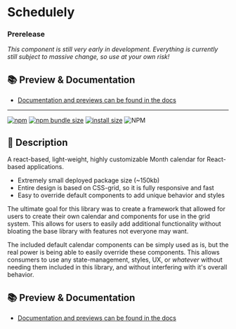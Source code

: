 # Schedulely

### Prerelease

_This component is still very early in development. Everything is currently still subject to massive change, so use at your own risk!_

## 📚 Preview & Documentation

- [Documentation and previews can be found in the docs](https://bruceharrison1984.github.io/Schedulely/)

---

[![npm](https://img.shields.io/npm/v/schedulely)](https://www.npmjs.com/package/schedulely) [![npm bundle size](https://img.shields.io/bundlephobia/minzip/schedulely)](https://bundlephobia.com/package/schedulely) [![install size](https://packagephobia.com/badge?p=schedulely)](https://packagephobia.com/result?p=schedulely) ![NPM](https://img.shields.io/npm/l/schedulely?color=blue)

## 📃 Description

A react-based, light-weight, highly customizable Month calendar for React-based applications.

- Extremely small deployed package size (~150kb)
- Entire design is based on CSS-grid, so it is fully responsive and fast
- Easy to override default components to add unique behavior and styles

The ultimate goal for this library was to create a framework that allowed for users to create their own calendar and components for use in the grid system. This allows for users to easily add additional functionality without bloating the base library with features not everyone may want.

The included default calendar components can be simply used as is, but the real power is being able to easily override these components. This allows consumers to use any state-management, styles, UX, or _whatever_ without needing them included in this library, and without interfering with it's overall behavior.

## 📚 Preview & Documentation

- [Documentation and previews can be found in the docs](https://bruceharrison1984.github.io/Schedulely/)
